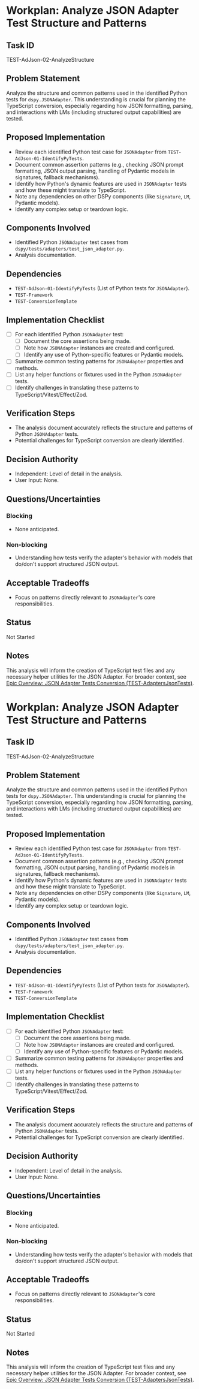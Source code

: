 # Workplan: Analyze JSON Adapter Test Structure and Patterns

## Task ID
TEST-AdJson-02-AnalyzeStructure

## Problem Statement
Analyze the structure and common patterns used in the identified Python tests for `dspy.JSONAdapter`. This understanding is crucial for planning the TypeScript conversion, especially regarding how JSON formatting, parsing, and interactions with LMs (including structured output capabilities) are tested.

## Proposed Implementation
- Review each identified Python test case for `JSONAdapter` from `TEST-AdJson-01-IdentifyPyTests`.
- Document common assertion patterns (e.g., checking JSON prompt formatting, JSON output parsing, handling of Pydantic models in signatures, fallback mechanisms).
- Identify how Python's dynamic features are used in `JSONAdapter` tests and how these might translate to TypeScript.
- Note any dependencies on other DSPy components (like `Signature`, `LM`, Pydantic models).
- Identify any complex setup or teardown logic.

## Components Involved
- Identified Python `JSONAdapter` test cases from `dspy/tests/adapters/test_json_adapter.py`.
- Analysis documentation.

## Dependencies
- `TEST-AdJson-01-IdentifyPyTests` (List of Python tests for `JSONAdapter`).
- `TEST-Framework`
- `TEST-ConversionTemplate`

## Implementation Checklist
- [ ] For each identified Python `JSONAdapter` test:
    - [ ] Document the core assertions being made.
    - [ ] Note how `JSONAdapter` instances are created and configured.
    - [ ] Identify any use of Python-specific features or Pydantic models.
- [ ] Summarize common testing patterns for `JSONAdapter` properties and methods.
- [ ] List any helper functions or fixtures used in the Python `JSONAdapter` tests.
- [ ] Identify challenges in translating these patterns to TypeScript/Vitest/Effect/Zod.

## Verification Steps
- The analysis document accurately reflects the structure and patterns of Python `JSONAdapter` tests.
- Potential challenges for TypeScript conversion are clearly identified.

## Decision Authority
- Independent: Level of detail in the analysis.
- User Input: None.

## Questions/Uncertainties
### Blocking
- None anticipated.
### Non-blocking
- Understanding how tests verify the adapter's behavior with models that do/don't support structured JSON output.

## Acceptable Tradeoffs
- Focus on patterns directly relevant to `JSONAdapter`'s core responsibilities.

## Status
Not Started

## Notes
This analysis will inform the creation of TypeScript test files and any necessary helper utilities for the JSON Adapter.
For broader context, see [Epic Overview: JSON Adapter Tests Conversion (TEST-AdaptersJsonTests)](../../docs/planning/workplans/TEST-AdaptersJsonTests.md).
# Workplan: Analyze JSON Adapter Test Structure and Patterns

## Task ID
TEST-AdJson-02-AnalyzeStructure

## Problem Statement
Analyze the structure and common patterns used in the identified Python tests for `dspy.JSONAdapter`. This understanding is crucial for planning the TypeScript conversion, especially regarding how JSON formatting, parsing, and interactions with LMs (including structured output capabilities) are tested.

## Proposed Implementation
- Review each identified Python test case for `JSONAdapter` from `TEST-AdJson-01-IdentifyPyTests`.
- Document common assertion patterns (e.g., checking JSON prompt formatting, JSON output parsing, handling of Pydantic models in signatures, fallback mechanisms).
- Identify how Python's dynamic features are used in `JSONAdapter` tests and how these might translate to TypeScript.
- Note any dependencies on other DSPy components (like `Signature`, `LM`, Pydantic models).
- Identify any complex setup or teardown logic.

## Components Involved
- Identified Python `JSONAdapter` test cases from `dspy/tests/adapters/test_json_adapter.py`.
- Analysis documentation.

## Dependencies
- `TEST-AdJson-01-IdentifyPyTests` (List of Python tests for `JSONAdapter`).
- `TEST-Framework`
- `TEST-ConversionTemplate`

## Implementation Checklist
- [ ] For each identified Python `JSONAdapter` test:
    - [ ] Document the core assertions being made.
    - [ ] Note how `JSONAdapter` instances are created and configured.
    - [ ] Identify any use of Python-specific features or Pydantic models.
- [ ] Summarize common testing patterns for `JSONAdapter` properties and methods.
- [ ] List any helper functions or fixtures used in the Python `JSONAdapter` tests.
- [ ] Identify challenges in translating these patterns to TypeScript/Vitest/Effect/Zod.

## Verification Steps
- The analysis document accurately reflects the structure and patterns of Python `JSONAdapter` tests.
- Potential challenges for TypeScript conversion are clearly identified.

## Decision Authority
- Independent: Level of detail in the analysis.
- User Input: None.

## Questions/Uncertainties
### Blocking
- None anticipated.
### Non-blocking
- Understanding how tests verify the adapter's behavior with models that do/don't support structured JSON output.

## Acceptable Tradeoffs
- Focus on patterns directly relevant to `JSONAdapter`'s core responsibilities.

## Status
Not Started

## Notes
This analysis will inform the creation of TypeScript test files and any necessary helper utilities for the JSON Adapter.
For broader context, see [Epic Overview: JSON Adapter Tests Conversion (TEST-AdaptersJsonTests)](../../docs/planning/workplans/TEST-AdaptersJsonTests.md).